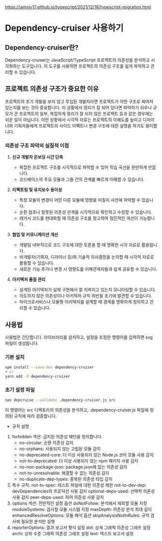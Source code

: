 https://iamsjy17.github.io/typescript/2021/12/18/typescript-migration.html


# Dependency-cruiser 사용하기

## Dependency-cruiser란?

Dependency-cruiser는 JavaScript/TypeScript 프로젝트의 의존성을 분석하고 시각화하는 도구입니다. 이 도구를 사용하면 프로젝트의 의존성 구조를 쉽게 파악하고 관리할 수 있습니다.

## 프로젝트 의존성 구조가 중요한 이유

프로젝트의 초기 개발을 보지 않고 투입된 개발자라면 프로젝트가 어떤 구조로 짜여져 있는지를 보는 것이 중요합니다. 이 상황에서 정리가 잘 되어 있다면 파악하기 쉬우나 규모가 큰 프로젝트의 일부, 복잡하게 정리가 잘 되지 않은 프로젝트 등과 같은 경우에는 쉬운 일이 아닙니다. 이런 상황에서 시각적 자료는 프로젝트의 이해도를 높이고 디자이너와 기획자들에게 프로젝트의 사이드 이펙트나 변경 구조에 대한 설명을 하기도 용이합니다.

### 의존성 구조 파악의 실질적 이점

1. **신규 개발자 온보딩 시간 단축**
   - 복잡한 프로젝트 구조를 시각적으로 파악할 수 있어 학습 곡선을 완만하게 만듭니다.
   - 코드베이스의 주요 모듈과 그들 간의 관계를 빠르게 이해할 수 있습니다.

2. **리팩토링 및 유지보수 용이성**
   - 특정 모듈의 변경이 어떤 다른 모듈에 영향을 미칠지 사전에 파악할 수 있습니다.
   - 순환 참조나 잘못된 의존성 관계를 시각적으로 확인하고 수정할 수 있습니다.
   - 레거시 코드를 현대화할 때 의존성 구조를 참고하여 점진적인 개선이 가능합니다.

3. **협업 및 커뮤니케이션 개선**
   - 개발팀 내부적으로 코드 구조에 대한 토론을 할 때 명확한 시각 자료로 활용됩니다.
   - 비개발자(기획자, 디자이너 등)와 기술적 의사결정을 논의할 때 시각적 자료로 활용할 수 있습니다.
   - 새로운 기능 추가나 변경 시 영향도를 이해관계자들과 쉽게 공유할 수 있습니다.

4. **아키텍처 품질 관리**
   - 설계된 아키텍처가 실제 구현에서 잘 지켜지고 있는지 모니터링할 수 있습니다.
   - 의도하지 않은 의존성이나 아키텍처 규칙 위반을 조기에 발견할 수 있습니다.
   - 마이크로서비스나 모듈형 아키텍처를 설계할 때 경계를 명확하게 정의하고 관리할 수 있습니다.


## 사용법

사용법은 간단합니다. 라이브러리를 설치하고, 설정을 조정한 명령어를 입력하면 svg 파일이 생성됩니다. 

### 기본 설치

```bash
npm install --save-dev dependency-cruiser
# or
yarn add -D dependency-cruiser
```
### 초기 설정 파일

```bash
npx depcruise --validate .dependency-cruiser.js src
```

이 명령어는 src 디렉토리의 의존성을 분석하고, .dependency-cruiser.js 파일에 정의된 규칙에 따라 검증합니다. 


- 규칙 설명
  
1. forbidden 섹션: 금지된 의존성 패턴을 정의합니다.
   -  no-circular: 순환 의존성 감지
   -  no-orphans: 사용되지 않는 고립된 모듈 감지
   -  no-deprecated-core: 더 이상 사용되지 않는 Node.js 코어 모듈 사용 감지
   - not-to-deprecated: 더 이상 사용되지 않는 npm 패키지 사용 감지
   -  no-non-package-json: package.json에 없는 의존성 감지
   -  not-to-unresolvable: 해결할 수 없는 의존성 감지
   -  no-duplicate-dep-types: 중복된 의존성 타입 감지
2. 특수 규칙:
   not-to-spec: 테스트 파일에 대한 의존성 제한
   not-to-dev-dep: devDependencies의 프로덕션 사용 감지
   optional-deps-used: 선택적 의존성 사용 감지
   peer-deps-used: 피어 의존성 사용 감지
3. options 섹션: 전반적인 설정 옵션
   doNotFollow: 분석에서 제외할 모듈 지정
   moduleSystems: 검사할 모듈 시스템 지정
   maxDepth: 의존성 분석 최대 깊이
   enhancedResolveOptions: 모듈 해석 옵션
   skipAnalysisNotInRules: 규칙 검사에 필요한 분석만 실행
4. reporterOptions: 결과 보고서 형식 설정
   dot: 상세 그래픽 의존성 그래프 설정
   archi: 상위 수준 그래픽 의존성 그래프 설정
   text: 텍스트 보고서 설정
